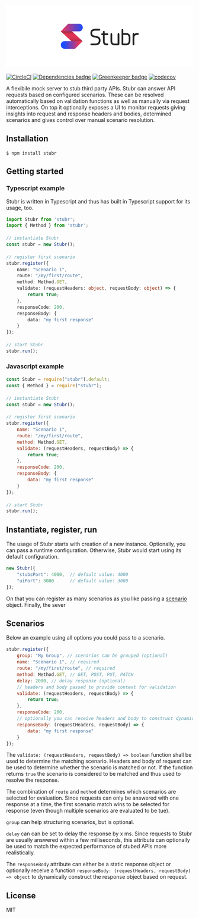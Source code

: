<img src="./docs/logo-large.png"/>

[![CircleCI](https://circleci.com/gh/stubrjs/stubr/tree/master.svg?style=shield)](https://circleci.com/gh/stubrjs/stubr/tree/master)
[![Dependencies badge](https://david-dm.org/stubrjs/stubr.svg)](https://david-dm.org/stubrjs/stubr)
[![Greenkeeper badge](https://badges.greenkeeper.io/stubrjs/stubr.svg)](https://greenkeeper.io/)
[![codecov](https://codecov.io/gh/stubrjs/stubr/branch/master/graph/badge.svg)](https://codecov.io/gh/stubrjs/stubr)

A flexibile mock server to stub third party APIs. Stubr can answer API requests based on configured scenarios. These can be resolved automatically based on validation functions as well as manually via request interceptions. On top it optionally exposes a UI to monitor requests giving insights into request and response headers and bodies, determined scenarios and gives control over manual scenario resolution.

## Installation
```
$ npm install stubr
```

## Getting started

### Typescript example
Stubr is written in Typescript and thus has built in Typescript support for its usage, too.

```ts
import Stubr from 'stubr';
import { Method } from 'stubr';

// instantiate Stubr
const stubr = new Stubr();

// register first scenario
stubr.register({
	name: "Scenario 1",
	route: "/my/first/route",
	method: Method.GET,
	validate: (requestHeaders: object, requestBody: object) => {
		return true;
	},
	responseCode: 200,
	responseBody: {
		data: "my first response"
	}
});

// start Stubr
stubr.run();
```

### Javascript example
```js
const Stubr = require("stubr").default;
const { Method } = require("stubr");

// instantiate Stubr
const stubr = new Stubr();

// register first scenario
stubr.register({
	name: "Scenario 1",
	route: "/my/first/route",
	method: Method.GET,
	validate: (requestHeaders, requestBody) => {
		return true;
	},
	responseCode: 200,
	responseBody: {
		data: "my first response"
	}
});

// start Stubr
stubr.run();
```

## Instantiate, register, run
The usage of Stubr starts with creation of a new instance. Optionally, you can pass a runtime configuration. Otherwise, Stubr would start using its default configuration.

```js
new Stubr({
    "stubsPort": 4000,  // default value: 4000
    "uiPort": 3000      // default value: 3000
});
```

On that you can register as many scenarios as you like passing a [scenario](#Scenario) object. Finally, the sever

## Scenarios
Below an example using all options you could pass to a scenario.
```js
stubr.register({
    group: "My Group", // scenarios can be grouped (optional)
	name: "Scenario 1", // required
	route: "/my/first/route", // required
    method: Method.GET, // GET, POST, PUT, PATCH
    delay: 2000, // delay response (optional)
    // headers and body passed to provide context for validation
	validate: (requestHeaders, requestBody) => {
		return true;
	},
    responseCode: 200,
    // optionally you can receive headers and body to construct dynamic response based on request
	responseBody: (requestHeaders, requestBody) => {
		data: "my first response"
	}
});
```
The `validate: (requestHeaders, requestBody) => boolean` function shall be used to determine the matching scenario. Headers and body of request can be used to determine whether the scenario is matched or not. If the function returns `true` the scenario is considered to be matched and thus used to resolve the response. 

The combination of `route` and `method` determines which scenarios are selected for evaluation. Since requests can only be answered with one response at a time, the first scenario match wins to be selected for response (even though multiple scenarios are evaluated to be tue).

`group` can help structuring scenarios, but is optional.

`delay` can can be set to delay the response by x ms. Since requests to Stubr are usually answered within a few milliseconds, this attribute can optionally be used to match the expected performance of stubed APIs more realistically.

The `responseBody` attribute can either be a static response object or optionally receive a function `responseBody: (requestHeaders, requestBody) => object` to dynamically construct the response object based on request.

## License
MIT